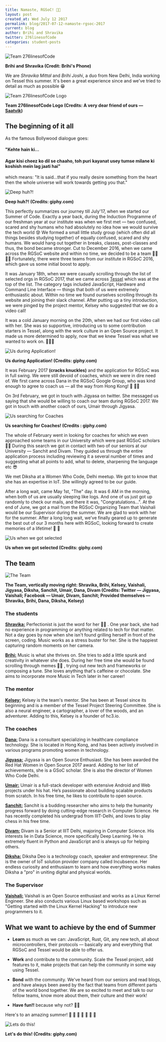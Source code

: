 ```yaml
---
title: Namaste, RGSoC! 🙏🏼
layout: post
created_at: Wed July 12 2017
permalink: blog/2017-07-12-namaste-rgsoc-2017
current: blog
author: Brihi and Shravika
twitter: 276linesofCode
categories: student-posts
---
```


![Team 276linesofCode](/img/blog/2017/2017-07-12-pair.JPG)
<div class="image-credits"><b>Brihi and Shravika (Credit: Brihi's Phone)</b></div>

We are _Shravika Mittal_ and _Brihi Joshi_, a duo from New Delhi, India working on Tessel this summer. It's been a great experience since and we've tried to detail as much as possible 😁

![Team 276linesofCode Logo](/img/blog/2017/2017-07-12-276linesofCode-logo.png)
<div class="image-credits"><b>Team 276linesofCode Logo (Credits: A very dear friend of ours — <a href= "https://twitter.com/isaatvikj">Saatvik</a>)</b></div>

## The beginning of it all

As the famous Bollywood dialogue goes:


#### "Kehte hain ki...

#### Agar kisi cheez ko dil se chaaho, toh puri kayanat usey tumse milane ki koshish mein lag jaati hai"

which means: "It is said...that if you really desire something from the heart then the whole universe will work towards getting you that."

![Deep huh?!](/img/blog/2017/2017-07-12-think.gif)
<div class="image-credits"><b>Deep huh?! (Credits: giphy.com)</b></div>

This perfectly summarizes our journey till July'17, when we started our Summer of Code. Exactly a year back, during the Induction Programme of our freshman year at our institute was when we first met — two confused, scared and shy humans who had absolutely no idea how we would survive the tech world 😰  We formed a small little study group (which often did all things besides studying together) of equally confused, scared and shy humans. We would hang out together in breaks, classes, post-classes and thus, the bond became stronger.
Cut to December 2016, when we came across the RGSoC website and within no time, we decided to be a team 💃🏼 💃🏼 Fortunately, there were three teams from our institute in RGSoC 2016, which gave us some initial boost to apply.

It was January 18th, when we were casually scrolling through the list of selected orgs in RGSoC 2017, that we came across [Tessel](https://tessel.io/) which was at the top of the list. The category tags included JavaScript, Hardware and Command Line Interface — things that both of us were extremely enthusiastic about. Within no time we found ourselves scrolling through its website and joining their slack channel. After putting up a tiny introduction, we were pinged by the project mentor, Kelsey who suggested that we do a video call!

It was a cold January morning on the 20th, when we had our first video call with her. She was so supportive, introducing us to some contribution starters in Tessel, along with the work culture in an Open Source project. It made us more determined to apply, now that we knew Tessel was what we wanted to work on. 🙇🏽‍♀️

![Us during Application! ](/img/blog/2017/2017-07-12-its-go-time.gif)
<div class="image-credits"><b>Us during Application! (Credits: giphy.com)</b></div>

It was February 2017 **(cracks knuckles)** and the application for RGSoC was in full swing. We were still devoid of coaches, which we were in dire need of. We first came across Dana in the RGSoC Google Group, who was kind enough to agree to coach us — all the way from Hong Kong! 🎉 🙌🏼

On 3rd February, we got in touch with Jigyasa on twitter. She messaged us saying that she would be willing to coach our team during RGSoC 2017. We got in touch with another coach of ours, Umair through Jigyasa.

![Us searching for Coaches](/img/blog/2017/2017-07-12-work.gif)
<div class="image-credits"><b>Us searching for Coaches! (Credits : giphy.com)</b></div>

The whole of February went in looking for coaches for which we even approached some teams in our University which were past RGSoC scholars 🙆🏽 During this search we got in contact with two of our seniors at our University — Sanchit and Divam. They guided us through the entire application process including reviewing it a several number of times and suggesting what all points to add, what to delete, sharpening the language etc 😎

We met Diksha at a Women Who Code, Delhi meetup. We got to know that she has an expertise in IoT. She willingly agreed to be our guide.

After a long wait, came May 1st, "The" day. It was 6 AM in the morning, when both of us are usually sleeping like logs. And one of us just got up randomly to check our mails, and there it was, "Congratulations...". At the end of June, we got a mail from the RGSoC Organizing Team that Vaishali would be our Supervisor during the summer. We are glad to work with her for the summer. After a long long wait, we've finally geared up to generate the best out of our 3 months here with RGSoC, looking forward to create memories of a lifetime! 🎉 🤗

![Us when we got selected](/img/blog/2017/2017-07-12-yay.gif)
<div class="image-credits"><b>Us when we got selected (Credits: giphy.com)</b></div>

## The team

![The Team](/img/blog/2017/2017-07-12-collage.jpg)
<div class="image-credits"><b>The Team, vertically moving right: Shravika, Brihi, Kelsey, Vaishali, Jigyasa, Diksha, Sanchit, Umair, Dana, Divam (Credits: Twitter — Jigyasa, Vaishali; Facebook — Umair, Divam, Sanchit; Provided themselves — Shravika, Brihi, Dana, Diksha, Kelsey)</b></div>

### The students

[__Shravika:__](https://twitter.com/shravika_mittal)  Perfectionist is just the word for her 💆🏽 . One year back, she had no experience in programming or anything related to tech for that matter. Not a day goes by now when she isn't found grilling herself in front of the screen, coding. Music works as a stress buster for her. She is the happiest capturing random moments on her camera.

[__Brihi:__](https://twitter.com/BrihiJ) Music is what she thrives on. She tries to add a little spunk and creativity in whatever she does. During her free time she would be found scrolling through memes 💁🏽 , trying out new tech and frameworks or composing a tune. She loves anything that's caffeine or chocolate. She aims to incorporate more Music in Tech later in her career!

### The mentor

[__Kelsey:__](https://twitter.com/ifoundtheme) Kelsey is the team's mentor. She has been at Tessel since its beginning and is a member of the Tessel Project Steering Committee. She is also a neural engineer, a cartographer, a lover of the woods, and an adventurer. Adding to this, Kelsey is a founder of hc3.io.

### The coaches

[__Dana:__](https://www.linkedin.com/in/danatuoliu/) Dana is a consultant specializing in healthcare compliance technology. She is located in Hong Kong, and has been actively involved in various programs promoting women in technology.

[__Jigyasa:__](https://twitter.com/jigyasa_grover) Jigyasa is an Open Source Enthusiast. She has been awarded the Red Hat Women in Open Source 2017 award. Adding to her list of achievements, she is a GSoC scholar. She is also the director of Women Who Code Delhi.

[__Umair:__](https://twitter.com/omerjerk) Umair is a full-stack developer with extensive Android and Web projects under his hat. He’s passionate about building scalable products from scratch. In his free time, he likes to contribute to open source.

[__Sanchit:__](https://www.linkedin.com/in/iamsanchitgupta/) Sanchit is a budding researcher who aims to help the humanity progress forward by doing cutting-edge research in Computer Science. He has recently completed his undergrad from IIIT-Delhi, and loves to play chess in his free time.

[__Divam:__](https://github.com/divamgupta) Divam is a Senior at IIIT Delhi, majoring in Computer Science. His interests lie in Data Science, more specifically Deep Learning. He is extremely fluent in Python and JavaScript and is always up for helping others.

[__Diksha:__](http://dikshadeo.com/) Diksha Deo is a technology coach, speaker and entrepreneur. She is the owner of IoT solution provider company called Incubsence. Her endless curiosity and enthusiasm to learn and how everything works makes Diksha a "pro" in uniting digital and physical worlds.

### The Supervisor

[__Vaishali:__](http://vaishalithakkar.in/) Vaishali is an Open Source enthusiast and works as a Linux Kernel Engineer. She also conducts various Linux based workshops such as "Getting started with the Linux Kernel Hacking" to introduce new programmers to it.

## What we want to achieve by the end of Summer

* **Learn** as much as we can: JavaScript, Rust, Git, any new tech, all about microcontrollers, their protocols — basically any and everything that RGSoC and Tessel would be able to offer us.

* **Work** and contribute to the community. Scale the Tessel project, add features to it, make projects that can help the community in some way using Tessel.

* **Bond** with the community. We've heard from our seniors and read blogs, and have always been awed by the fact that teams from different parts of the world bond together. We are so excited to meet and talk to our fellow teams, know more about them, their culture and their work!

* **Have fun!!** because why not? 🙌🏼

Here's to an amazing summer! 🎉 🍻 📝 🎈 🍕 🍧 🍦

![Lets do this!](/img/blog/2017/2017-07-12-end.gif)
<div class="image-credits"><b>Let's do this! (Credits: giphy.com)</b></div>

